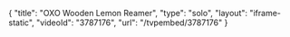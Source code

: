 {
    "title": "OXO Wooden Lemon Reamer",
    "type": "solo",
    "layout": "iframe-static",
    "videoId": "3787176",
    "url": "\/tvpembed\/3787176"
}